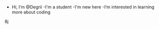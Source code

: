 - Hi, I’m @Degrii
-I'm a student 
-I'm new here 
-I’m interested in learning more about coding 


<!---
Degrii/Degrii is a ✨ special ✨ repository because its `README.md` (this file) appears on your GitHub profile.
You can click the Preview link to take a look at your changes.
--->
8j
